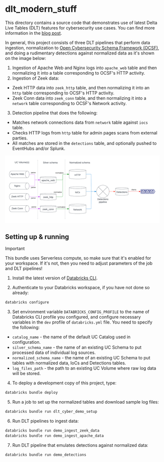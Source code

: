 # dlt_modern_stuff

This directory contains a source code that demonstrates use of latest Delta Live Tables (DLT) features for cybersecurity use cases.  You can find more information in the [blog post](https://alexott.blogspot.com/2025/03/effective-use-of-latest-dlt-features.html).

In general, this project consists of three DLT pipelines that perform data ingestion, normalization to [Open Cybersecurity Schema Framework (OCSF)](https://schema.ocsf.io/), and doing a rudimentary detections against normalized data as it's shown on the image below:

1. Ingestion of Apache Web and Nginx logs into `apache_web` table and then normalizing it into a table corresponding to OCSF's HTTP activity.
2. Ingestion of Zeek data:
  * Zeek HTTP data into `zeek_http` table,  and then normalizing it into an `http` table corresponding to OCSF's HTTP activity.  
  * Zeek Conn data into `zeek_conn` table,  and then normalizing it into a `network` table corresponding to OCSF's Network activity.
3. Detection pipeline that does the following:
  * Matches network connections data from `network` table against `iocs` table.
  * Checks HTTP logs from `http` table for admin pages scans from external parties.
  * All matches are stored in the `detections` table, and optionally pushed to EventHubs and/or Splunk.

![Implemented pipelines](images/cyber-pipeline-impl.png)


## Setting up & running

> [!IMPORTANT]
This bundle uses Serverless compute, so make sure that it's enabled for your workspace. If it's not, then you need to adjust parameters of the job and DLT pipelines!

1. Install the latest version of [Databricks CLI](https://docs.databricks.com/dev-tools/cli/databricks-cli.html).

2. Authenticate to your Databricks workspace, if you have not done so already:

```sh
databricks configure
```

3. Set environment variable `DATABRICKS_CONFIG_PROFILE` to the name of Databricks CLI profile you configured, and configure necessary variables in the `dev` profile of `databricks.yml` file.  You need to specify the following:

 - `catalog_name` - the name of the default UC Catalog used in configuration.
 - `silver_schema_name` - the name of an existing UC Schema to put processed data of individual log sources.
 - `normalized_schema_name` - the name of an existing UC Schema to put tables with normalized data, IoCs and Detections tables.
 - `log_files_path` - the path to an existing UC Volume where raw log data will be stored.

4. To deploy a development copy of this project, type:

```sh
databricks bundle deploy
```

5. Run a job to set up the normalized tables and download sample log files:

```sh
databricks bundle run dlt_cyber_demo_setup
```

6. Run DLT pipelines to ingest data:

```sh
databricks bundle run demo_ingest_zeek_data
databricks bundle run demo_ingest_apache_data
```

7. Run DLT pipeline that emulates detections against normalized data:

```sh
databricks bundle run demo_detections
```

